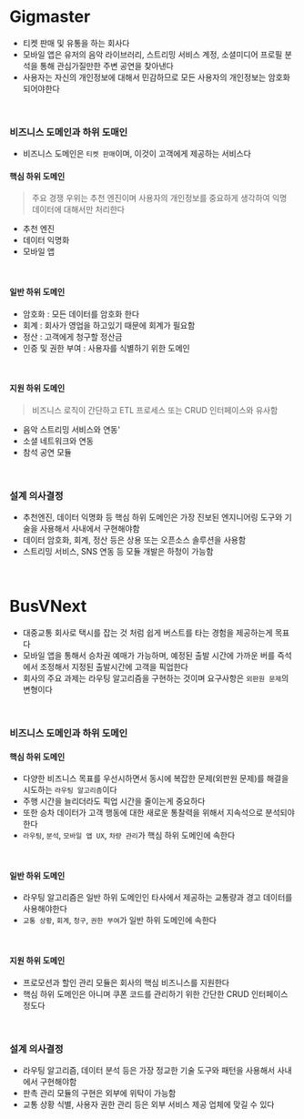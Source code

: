 # Gigmaster

- 티켓 판매 및 유통을 하는 회사다
- 모바일 앱은 유저의 음악 라이브러리, 스트리밍 서비스 계정, 소셜미디어 프로필 분석을 통해 관심가질만한 주변 공연을 찾아낸다
- 사용자는 자신의 개인정보에 대해서 민감하므로 모든 사용자의 개인정보는 암호화 되어야한다

<br>

### 비즈니스 도메인과 하위 도매인

- 비즈니스 도메인은 `티켓 판매`이며, 이것이 고객에게 제공하는 서비스다

#### 핵심 하위 도메인

> 주요 경쟁 우위는 추천 엔진이며 사용자의 개인정보를 중요하게 생각하여 익명 데이터에 대해서만 처리한다

- 추천 엔진
- 데이터 익명화
- 모바일 앱

<br>

#### 일반 하위 도메인

- 암호화 : 모든 데이터를 암호화 한다
- 회계 : 회사가 영업을 하고있기 때문에 회계가 필요함
- 정산 : 고객에게 청구할 정산금
- 인증 및 권한 부여 : 사용자를 식별하기 위한 도메인

<br>

#### 지원 하위 도메인

> 비즈니스 로직이 간단하고 ETL 프로세스 또는 CRUD 인터페이스와 유사함

- 음악 스트리밍 서비스와 연동'
- 소셜 네트워크와 연동
- 참석 공연 모듈

<br>

### 설계 의사결정

- 추천엔진, 데이터 익명화 등 핵심 하위 도메인은 가장 진보된 엔지니어링 도구와 기술을 사용해서 사내에서 구현해야함
- 데이터 암호화, 회계, 정산 등은 상용 또는 오픈소스 솔루션을 사용함
- 스트리밍 서비스, SNS 연동 등 모듈 개발은 하청이 가능함

<br>

# BusVNext

- 대중교통 회사로 택시를 잡는 것 처럼 쉽게 버스트를 타는 경험을 제공하는게 목표다
- 모바일 앱을 통해서 승차권 예매가 가능하며, 예정된 출발 시간에 가까운 버를 즉석에서 조정해서 지정된 출발시간에 고객을 픽업한다
- 회사의 주요 과제는 라우팅 알고리즘을 구현하는 것이며 요구사항은 `외판원 문제`의 변형이다

<br>

### 비즈니스 도메인과 하위 도메인

#### 핵심 하위 도메인

- 다양한 비즈니스 목표를 우선시하면서 동시에 복잡한 문제(외판원 문제)를 해결을 시도하는 `라우팅 알고리즘`이다
- 주행 시간을 늘리더라도 픽업 시간을 줄이는게 중요하다
- 또한 승차 데이터가 고객 행동에 대한 새로운 통찰력을 위해서 지속석으로 분석되야한다
- `라우팅`, `분석`, `모바일 앱 UX`, `차량 관리`가 핵심 하위 도메인에 속한다

<br>

#### 일반 하위 도메인

- 라우팅 알고리즘은 일반 하위 도메인인 타사에서 제공하는 교통량과 경고 데이터를 사용해야한다
- `교통 상황`, `회계`, `청구`, `권한 부여`가 일반 하위 도메인에 속한다

<br>

#### 지원 하위 도메인

- 프로모션과 할인 관리 모듈은 회사의 핵심 비즈니스를 지원한다
- 핵심 하위 도메인은 아니며 쿠폰 코드를 관리하기 위한 간단한 CRUD 인터페이스 정도다

<br>

### 설계 의사결정

- 라우팅 알고리즘, 데이터 분석 등은 가장 정교한 기술 도구와 패턴을 사용해서 사내에서 구현해야함
- 판촉 관리 모듈의 구현은 외부에 위탁이 가능함
- 교통 상황 식별, 사용자 권한 관리 등은 외부 서비스 제공 업체에 맞길 수 있다
